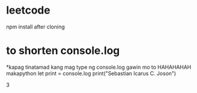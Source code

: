 # leetcode
npm install after cloning


# to shorten console.log
*kapag tinatamad kang mag type ng console.log gawin mo to HAHAHAHAH makapython
let print = console.log
print("Sebastian Icarus C. Joson")

3